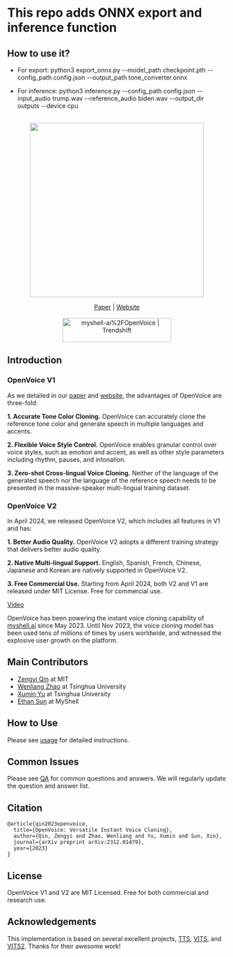# This repo adds ONNX export and inference function 
## How to use it?
- For export: python3 export_onnx.py --model_path checkpoint.pth --config_path config.json --output_path tone_converter.onnx

- For inference: python3 inference.py --config_path config.json --input_audio trump.wav --reference_audio biden.wav --output_dir outputs --device cpu

<div align="center">
  <div>&nbsp;</div>
  <img src="resources/openvoicelogo.jpg" width="400"/> 

[Paper](https://arxiv.org/abs/2312.01479) |
[Website](https://research.myshell.ai/open-voice) <br> <br>
<a href="https://trendshift.io/repositories/6161" target="_blank"><img src="https://trendshift.io/api/badge/repositories/6161" alt="myshell-ai%2FOpenVoice | Trendshift" style="width: 250px; height: 55px;" width="250" height="55"/></a>
</div>

## Introduction

### OpenVoice V1

As we detailed in our [paper](https://arxiv.org/abs/2312.01479) and [website](https://research.myshell.ai/open-voice), the advantages of OpenVoice are three-fold:

**1. Accurate Tone Color Cloning.**
OpenVoice can accurately clone the reference tone color and generate speech in multiple languages and accents.

**2. Flexible Voice Style Control.**
OpenVoice enables granular control over voice styles, such as emotion and accent, as well as other style parameters including rhythm, pauses, and intonation. 

**3. Zero-shot Cross-lingual Voice Cloning.**
Neither of the language of the generated speech nor the language of the reference speech needs to be presented in the massive-speaker multi-lingual training dataset.

### OpenVoice V2

In April 2024, we released OpenVoice V2, which includes all features in V1 and has:

**1. Better Audio Quality.**
OpenVoice V2 adopts a different training strategy that delivers better audio quality.

**2. Native Multi-lingual Support.**
English, Spanish, French, Chinese, Japanese and Korean are natively supported in OpenVoice V2.

**3. Free Commercial Use.**
Starting from April 2024, both V2 and V1 are released under MIT License. Free for commercial use.

[Video](https://github.com/myshell-ai/OpenVoice/assets/40556743/3cba936f-82bf-476c-9e52-09f0f417bb2f)

OpenVoice has been powering the instant voice cloning capability of [myshell.ai](https://app.myshell.ai/explore) since May 2023. Until Nov 2023, the voice cloning model has been used tens of millions of times by users worldwide, and witnessed the explosive user growth on the platform.

## Main Contributors

- [Zengyi Qin](https://www.qinzy.tech) at MIT
- [Wenliang Zhao](https://wl-zhao.github.io) at Tsinghua University
- [Xumin Yu](https://yuxumin.github.io) at Tsinghua University
- [Ethan Sun](https://twitter.com/ethan_myshell) at MyShell

## How to Use
Please see [usage](docs/USAGE.md) for detailed instructions.

## Common Issues

Please see [QA](docs/QA.md) for common questions and answers. We will regularly update the question and answer list.

## Citation
```
@article{qin2023openvoice,
  title={OpenVoice: Versatile Instant Voice Cloning},
  author={Qin, Zengyi and Zhao, Wenliang and Yu, Xumin and Sun, Xin},
  journal={arXiv preprint arXiv:2312.01479},
  year={2023}
}
```

## License
OpenVoice V1 and V2 are MIT Licensed. Free for both commercial and research use.

## Acknowledgements
This implementation is based on several excellent projects, [TTS](https://github.com/coqui-ai/TTS), [VITS](https://github.com/jaywalnut310/vits), and [VITS2](https://github.com/daniilrobnikov/vits2). Thanks for their awesome work!
